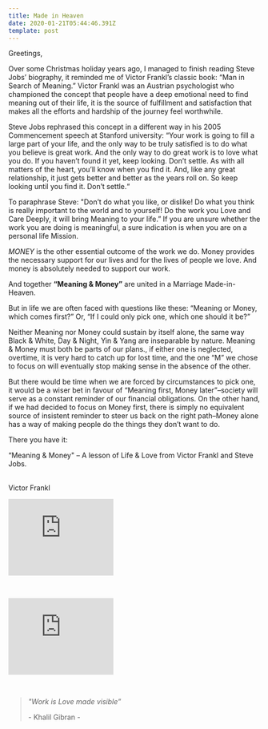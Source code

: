 ```yaml
---
title: Made in Heaven
date: 2020-01-21T05:44:46.391Z
template: post
---
```

Greetings,

Over some Christmas holiday years ago, I managed to finish reading Steve Jobs’ biography, it reminded me of Victor Frankl’s classic book: “Man in Search of Meaning.” Victor Frankl was an Austrian psychologist who championed the concept that people have a deep emotional need to find meaning out of their life, it is the source of fulfillment and satisfaction that makes all the efforts and hardship of the journey feel worthwhile.

Steve Jobs rephrased this concept in a different way in his 2005 Commencement speech at Stanford university: “Your work is going to fill a large part of your life, and the only way to be truly satisfied is to do what you believe is great work. And the only way to do great work is to love what you do. If you haven’t found it yet, keep looking. Don’t settle. As with all matters of the heart, you’ll know when you find it. And, like any great relationship, it just gets better and better as the years roll on. So keep looking until you find it. Don’t settle.“

To paraphrase Steve: "Don’t do what you like, or dislike! Do what you think is really important to the world and to yourself! Do the work you Love and Care Deeply, it will bring Meaning to your life.” If you are unsure whether the work you are doing is meaningful, a sure indication is when you are on a personal life Mission.

*MONEY* is the other essential outcome of the work we do. Money provides the necessary support for our lives and for the lives of people we love. And money is absolutely needed to support our work.

And together **“Meaning & Money”** are united in a Marriage Made-in-Heaven.

But in life we are often faced with questions like these: “Meaning or Money, which comes first?” Or, “If I could only pick one, which one should it be?”

Neither Meaning nor Money could sustain by itself alone, the same way Black & White, Day & Night, Yin & Yang are inseparable by nature. Meaning & Money must both be parts of our plans., if either one is neglected, overtime, it is very hard to catch up for lost time, and the one “M” we chose to focus on will eventually stop making sense in the absence of the other.

But there would be time when we are forced by circumstances to pick one, it would be a wiser bet in favour of “Meaning first, Money later”–society will serve as a constant reminder of our financial obligations. On the other hand, if we had decided to focus on Money first, there is simply no equivalent source of insistent reminder to steer us back on the right path–Money alone has a way of making people do the things they don’t want to do.

There you have it:

“Meaning & Money" – A lesson of Life & Love from Victor Frankl and Steve Jobs.

<p><strong><br/></strong>Victor Frankl</p>

<iframe width="210" height="153" src="https://www.youtube.com/embed/fD1512_XJEw" frameborder="0" allow="accelerometer; autoplay; encrypted-media; gyroscope; picture-in-picture" allowfullscreen></iframe>

<p><strong><br/></strong></p>

<iframe width="210" height="153" src="https://www.youtube.com/embed/D1R-jKKp3NA" frameborder="0" allow="accelerometer; autoplay; encrypted-media; gyroscope; picture-in-picture" allowfullscreen></iframe>

<p><strong><br/></strong></p>

> *"Work is Love made visible”*  
>
> \- Khalil Gibran -
